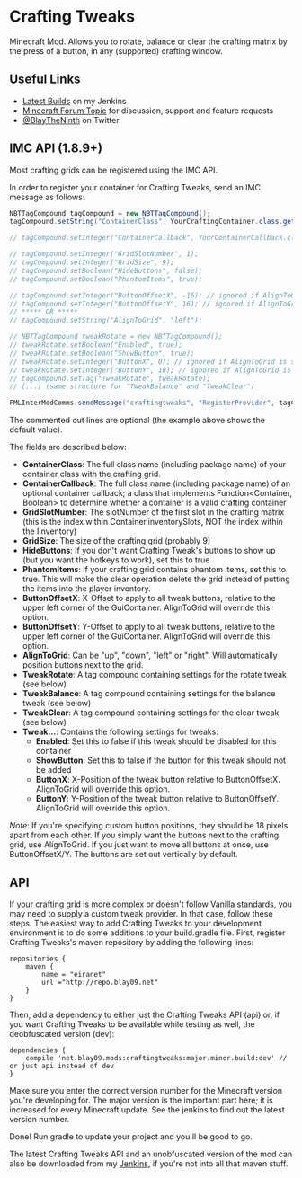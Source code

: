 # Crafting Tweaks

Minecraft Mod. Allows you to rotate, balance or clear the crafting matrix by the press of a button, in any (supported) crafting window.

## Useful Links
* [Latest Builds](http://jenkins.blay09.net) on my Jenkins
* [Minecraft Forum Topic](http://www.minecraftforum.net/forums/mapping-and-modding/minecraft-mods/2482146-crafting-tweaks-rotate-balance-or-clear-the) for discussion, support and feature requests
* [@BlayTheNinth](https://twitter.com/BlayTheNinth) on Twitter

## IMC API (1.8.9+)
Most crafting grids can be registered using the IMC API.

In order to register your container for Crafting Tweaks, send an IMC message as follows:

```java
NBTTagCompound tagCompound = new NBTTagCompound();
tagCompound.setString("ContainerClass", YourCraftingContainer.class.getName());

// tagCompound.setInteger("ContainerCallback", YourContainerCallback.class.getName());

// tagCompound.setInteger("GridSlotNumber", 1);
// tagCompound.setInteger("GridSize", 9);
// tagCompound.setBoolean("HideButtons", false);
// tagCompound.setBoolean("PhantomItems", true);

// tagCompound.setInteger("ButtonOffsetX", -16); // ignored if AlignToGrid is set
// tagCompound.setInteger("ButtonOffsetY", 16); // ignored if AlignToGrid is set
// ***** OR *****
// tagCompound.setString("AlignToGrid", "left");

// NBTTagCompound tweakRotate = new NBTTagCompound();
// tweakRotate.setBoolean("Enabled", true);
// tweakRotate.setBoolean("ShowButton", true);
// tweakRotate.setInteger("ButtonX", 0); // ignored if AlignToGrid is set
// tweakRotate.setInteger("ButtonY", 18); // ignored if AlignToGrid is set
// tagCompound.setTag("TweakRotate", tweakRotate);
// [...] (same structure for "TweakBalance" and "TweakClear")

FMLInterModComms.sendMessage("craftingtweaks", "RegisterProvider", tagCompound);
```

The commented out lines are optional (the example above shows the default value).

The fields are described below:
* **ContainerClass**: The full class name (including package name) of your container class with the crafting grid.
* **ContainerCallback**: The full class name (including package name) of an optional container callback; a class that implements Function<Container, Boolean> to determine whether a container is a valid crafting container
* **GridSlotNumber**: The slotNumber of the first slot in the crafting matrix (this is the index within Container.inventorySlots, NOT the index within the IInventory)
* **GridSize**: The size of the crafting grid (probably 9)
* **HideButtons**: If you don't want Crafting Tweak's buttons to show up (but you want the hotkeys to work), set this to true
* **PhantomItems**: If your crafting grid contains phantom items, set this to true. This will make the clear operation delete the grid instead of putting the items into the player inventory.
* **ButtonOffsetX**: X-Offset to apply to all tweak buttons, relative to the upper left corner of the GuiContainer. AlignToGrid will override this option.
* **ButtonOffsetY**: Y-Offset to apply to all tweak buttons, relative to the upper left corner of the GuiContainer. AlignToGrid will override this option.
* **AlignToGrid**: Can be "up", "down", "left" or "right". Will automatically position buttons next to the grid.
* **TweakRotate**: A tag compound containing settings for the rotate tweak (see below)
* **TweakBalance**: A tag compound containing settings for the balance tweak (see below)
* **TweakClear**: A tag compound containing settings for the clear tweak (see below)
* **Tweak...**: Contains the following settings for tweaks:
  * **Enabled**: Set this to false if this tweak should be disabled for this container
  * **ShowButton**: Set this to false if the button for this tweak should not be added
  * **ButtonX**: X-Position of the tweak button relative to ButtonOffsetX. AlignToGrid will override this option.
  * **ButtonY**: Y-Position of the tweak button relative to ButtonOffsetY. AlignToGrid will override this option.

*Note*: If you're specifying custom button positions, they should be 18 pixels apart from each other. If you simply want the buttons next to the crafting grid, use AlignToGrid. If you just want to move all buttons at once, use ButtonOffsetX/Y. The buttons are set out vertically by default.

## API
If your crafting grid is more complex or doesn't follow Vanilla standards, you may need to supply a custom tweak provider. In that case, follow these steps.
The easiest way to add Crafting Tweaks to your development environment is to do some additions to your build.gradle file. First, register Crafting Tweaks's maven repository by adding the following lines:

```
repositories {
    maven {
        name = "eiranet"
        url ="http://repo.blay09.net"
    }
}
```

Then, add a dependency to either just the Crafting Tweaks API (api) or, if you want Crafting Tweaks to be available while testing as well, the deobfuscated version (dev):

```
dependencies {
    compile 'net.blay09.mods:craftingtweaks:major.minor.build:dev' // or just api instead of dev
}
```

Make sure you enter the correct version number for the Minecraft version you're developing for. The major version is the important part here; it is increased for every Minecraft update. See the jenkins to find out the latest version number.

Done! Run gradle to update your project and you'll be good to go.

The latest Crafting Tweaks API and an unobfuscated version of the mod can also be downloaded from my [Jenkins](http://jenkins.blay09.net), if you're not into all that maven stuff.